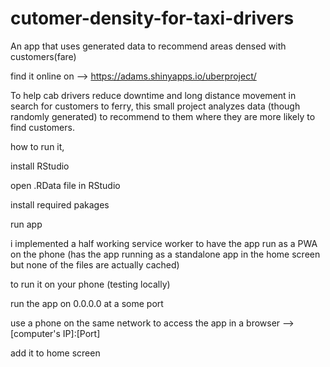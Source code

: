 # cutomer-density-for-taxi-drivers
An app that uses generated data to recommend areas densed with customers(fare)

find it online on --> https://adams.shinyapps.io/uberproject/

To help cab drivers reduce downtime and long distance movement in search for customers to ferry, this small project analyzes data (though randomly generated) to recommend to them where they are more likely to find customers.

how to run it,

install RStudio

open .RData file in RStudio

install required pakages

run app 
 
 i implemented a half working service worker to have the app run as a PWA on the phone
 (has the app running as a standalone app in the home screen but none of the files are actually cached)
	
 to run it on your phone (testing locally)
	
 run the app on 0.0.0.0 at a some port
	
 use a phone on the same network to access the app in a browser --> [computer's IP]:[Port]
	
 add it to home screen
 

